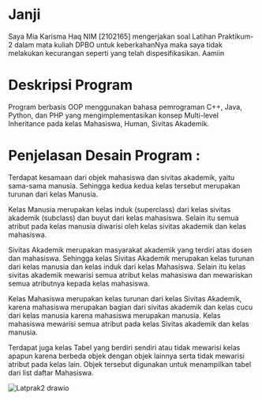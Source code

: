 # Janji
Saya Mia Karisma Haq NIM [2102165] mengerjakan soal Latihan Praktikum-2 dalam mata kuliah DPBO untuk keberkahanNya maka saya tidak melakukan kecurangan seperti yang telah dispesifikasikan. Aamiin 

# Deskripsi Program
Program berbasis OOP menggunakan bahasa pemrograman C++, Java, Python, dan PHP yang mengimplementasikan konsep Multi-level Inheritance  pada kelas Mahasiswa, Human, Sivitas Akademik.

# Penjelasan Desain Program :
Terdapat kesamaan dari objek mahasiswa dan sivitas akademik, yaitu sama-sama manusia. Sehingga kedua kedua kelas tersebut merupakan turunan dari kelas Manusia.

Kelas Manusia merupakan kelas induk (superclass) dari kelas sivitas akademik (subclass) dan buyut dari kelas mahasiswa. Selain itu semua atribut pada kelas manusia diwarisi oleh kelas sivitas akademik dan kelas mahasiswa.

Sivitas Akademik merupakan masyarakat akademik yang terdiri atas dosen dan mahasiswa. Sehingga kelas Sivitas Akademik merupakan kelas turunan dari kelas manusia dan kelas induk dari kelas Mahasiswa. Selain itu kelas sivitas akademik mewarisi semua atribut kelas mahasiswa dan mewariskan semua atributnya kepada kelas mahasiswa.

Kelas Mahasiswa merupakan kelas turunan dari kelas Sivitas Akademik, karena mahasiswa merupakan bagian dari sivitas akademik dan kelas cucu dari kelas manusia karena mahasiswa merupakan manusia. Kelas mahasiswa mewarisi semua atribut pada kelas Sivitas akademik dan kelas manusia.

Terdapat juga kelas Tabel yang berdiri sendiri atau tidak mewarisi kelas apapun karena berbeda objek dengan objek lainnya serta tidak mewarisi atribut pada kelas lain. Objek tersebut digunakan untuk menampilkan tabel dari list daftar Mahasiswa.

![Latprak2 drawio](https://user-images.githubusercontent.com/100817609/220223322-744fcc0c-1e3c-4d21-9bd9-ee4d8cb25be2.png)
